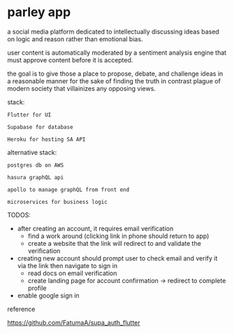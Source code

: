 # parley app

a social media platform dedicated to intellectually discussing ideas based on logic and reason rather than emotional bias.

user content is automatically moderated by a sentiment analysis engine that must approve content before it is accepted.

the goal is to give those a place to propose, debate, and challenge ideas in a reasonable manner for the sake of finding the truth in contrast
plague of modern society that villainizes any opposing views.


stack:

    Flutter for UI

    Supabase for database

    Heroku for hosting SA API



alternative stack:


    postgres db on AWS

    hasura graphQL api

    apollo to manage graphQL from front end

    microservices for business logic



TODOS:

- after creating an account, it requires email verification
    - find a work around (clicking link in phone should return to app)
    - create a website that the link will redirect to and validate the verification
- creating new account should prompt user to check email and verify it via the link then navigate to sign in
    - read docs on email verification
    - create landing page for account confirmation -> redirect to complete profile
- enable google sign in

reference

https://github.com/FatumaA/supa_auth_flutter